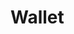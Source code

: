 # Wallet


[//]: # (Add section on creating a wallets)

<!--- Licensed under Creative Commons Attribution 4.0 International License
https://creativecommons.org/licenses/by/4.0/ -->
